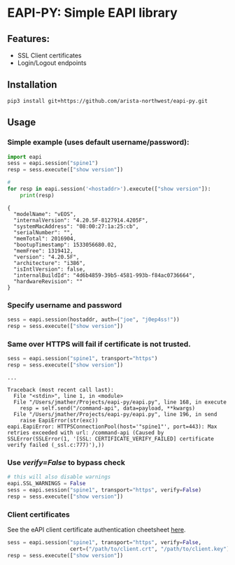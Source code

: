 EAPI-PY: Simple EAPI library
============================

Features:
---------

- SSL Client certificates
- Login/Logout endpoints

Installation
------------

```
pip3 install git+https://github.com/arista-northwest/eapi-py.git
```

Usage
-----

### Simple example (uses default username/password):

```python
import eapi
sess = eapi.session("spine1")
resp = sess.execute(["show version"])

#
for resp in eapi.session('<hostaddr>').execute(["show version"]):
    print(resp)
```

```
{
  "modelName": "vEOS",
  "internalVersion": "4.20.5F-8127914.4205F",
  "systemMacAddress": "08:00:27:1a:25:cb",
  "serialNumber": "",
  "memTotal": 2016904,
  "bootupTimestamp": 1533056680.02,
  "memFree": 1319412,
  "version": "4.20.5F",
  "architecture": "i386",
  "isIntlVersion": false,
  "internalBuildId": "4d6b4859-39b5-4581-993b-f84ac0736664",
  "hardwareRevision": ""
}
```

### Specify username and password

```python
sess = eapi.session(hostaddr, auth=("joe", "j0ep4ss!"))
resp = sess.execute(["show version"])
```


### Same over HTTPS will fail if certificate is not trusted.

```python
sess = eapi.session("spine1", transport="https")
resp = sess.execute(["show version"])
```

```
...

Traceback (most recent call last):
  File "<stdin>", line 1, in <module>
  File "/Users/jmather/Projects/eapi-py/eapi.py", line 168, in execute
    resp = self.send("/command-api", data=payload, **kwargs)
  File "/Users/jmather/Projects/eapi-py/eapi.py", line 196, in send
    raise EapiError(str(exc))
eapi.EapiError: HTTPSConnectionPool(host='"spine1"', port=443): Max retries exceeded with url: /command-api (Caused by SSLError(SSLError(1, '[SSL: CERTIFICATE_VERIFY_FAILED] certificate verify failed (_ssl.c:777)'),))
```

### Use _verify=False_ to bypass check

```python
# this will also disable warnings
eapi.SSL_WARNINGS = False
sess = eapi.session("spine1", transport="https", verify=False)
resp = sess.execute(["show version"])
```

### Client certificates

See the eAPI client certificate authentication cheetsheet [here](https://gist.github.com/mathershifter/6a8c894156e3c320a443e575f986d78b).

```python
sess = eapi.session("spine1", transport="https", verify=False,
                    cert=("/path/to/client.crt", "/path/to/client.key"))
resp = sess.execute(["show version"])
```
